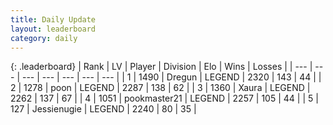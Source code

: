 ```yaml
---
title: Daily Update
layout: leaderboard
category: daily
---
```


{: .leaderboard}
| Rank | LV | Player | Division | Elo | Wins | Losses |
| --- | --- | --- | --- | --- | --- | --- |
| <span data-change="0">1</span> | 1490 | <span title="ID: 337810">Dregun</span> | LEGEND | <span data-change="9">2320</span> | <span data-change="2">143</span> | <span data-change="0">44</span> |
| <span data-change="0">2</span> | 1278 | <span title="ID: 540690">poon</span> | LEGEND | <span data-change="17">2287</span> | <span data-change="19">138</span> | <span data-change="8">62</span> |
| <span data-change="4">3</span> | 1360 | <span title="ID: 200908">Xaura</span> | LEGEND | <span data-change="37">2262</span> | <span data-change="19">137</span> | <span data-change="5">67</span> |
| <span data-change="1">4</span> | 1051 | <span title="ID: 652474">pookmaster21</span> | LEGEND | <span data-change="23">2257</span> | <span data-change="7">105</span> | <span data-change="2">44</span> |
| <span data-change="7">5</span> | 127 | <span title="ID: 756478">Jessienugie</span> | LEGEND | <span data-change="37">2240</span> | <span data-change="9">80</span> | <span data-change="1">35</span> |